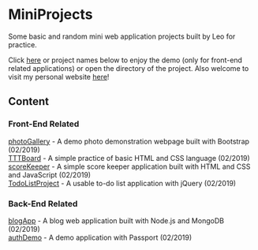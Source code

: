 # MiniProjects
Some basic and random mini web application projects built by Leo for practice.

Click [here](https://diwu.tech/MiniProjects) or project names below to enjoy the demo (only for front-end related applications) or open the directory of the project. Also welcome to visit my personal website [here](https://diwu.tech)!

## Content

### Front-End Related
[photoGallery](https://diwu.tech/MiniProjects/photoGallery) - A demo photo demonstration webpage built with Bootstrap (02/2019)   
[TTTBoard](https://diwu.tech/MiniProjects/TTTBoard) - A simple practice of basic HTML and CSS language (02/2019)   
[scoreKeeper](https://diwu.tech/MiniProjects/scoreKeeper) - A simple score keeper application built with HTML and CSS and JavaScript (02/2019)   
[TodoListProject](https://diwu.tech/MiniProjects/TodoListProject) - A usable to-do list application with jQuery (02/2019)

### Back-End Related
[blogApp](https://github.com/brycenycuu/MiniProjects/tree/master/blogApp) - A blog web application built with Node.js and MongoDB (02/2019)   
[authDemo](https://github.com/brycenycuu/MiniProjects/tree/master/authDemo) - A demo application with Passport (02/2019)
